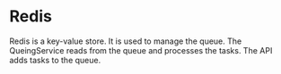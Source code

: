 # Redis

Redis is a key-value store. It is used to manage the queue. The QueingService reads from the queue and processes the
tasks. The API adds tasks to the queue.

